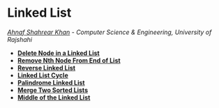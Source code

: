 # Linked List
*[Ahnaf Shahrear Khan](https://github.com/ahnafshahrear) - Computer Science & Engineering, University of Rajshahi*

- **[Delete Node in a Linked List](https://leetcode.com/explore/interview/card/top-interview-questions-easy/93/linked-list/553/)**
- **[Remove Nth Node From End of List](https://leetcode.com/explore/interview/card/top-interview-questions-easy/93/linked-list/603/)**
- **[Reverse Linked List](https://leetcode.com/explore/interview/card/top-interview-questions-easy/93/linked-list/560/)**
- **[Linked List Cycle](https://leetcode.com/explore/interview/card/top-interview-questions-easy/93/linked-list/773/)**
- **[Palindrome Linked List](https://leetcode.com/explore/interview/card/top-interview-questions-easy/93/linked-list/772/)**
- **[Merge Two Sorted Lists](https://leetcode.com/explore/interview/card/top-interview-questions-easy/93/linked-list/771/)**
- **[Middle of the Linked List](https://leetcode.com/problems/middle-of-the-linked-list/description/?envType=daily-question&envId=2024-03-07)**
